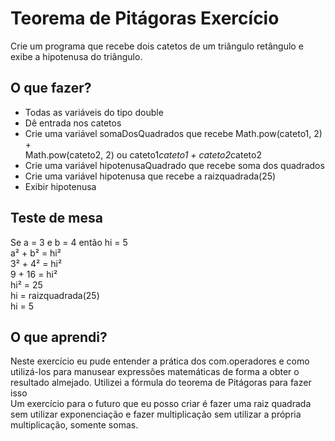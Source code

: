 # Teorema de Pitágoras Exercício

Crie um programa que recebe dois catetos de um triângulo retângulo e exibe a hipotenusa do triângulo.

## O que fazer?
* Todas as variáveis do tipo double                                                
* Dê entrada nos catetos                                                         
* Crie uma variável somaDosQuadrados que recebe Math.pow(cateto1, 2) +           
Math.pow(cateto2, 2) ou cateto1*cateto1 + cateto2*cateto2                        
* Crie uma variável hipotenusaQuadrado que recebe soma dos quadrados             
* Crie uma variável hipotenusa que recebe a raizquadrada(25)                     
* Exibir hipotenusa                                                      

## Teste de mesa                      

Se a = 3 e b = 4 então hi = 5                 
a² + b² = hi²                         
3² + 4² = hi²                         
9 + 16 = hi²                          
hi² = 25                              
hi = raizquadrada(25)                 
hi = 5                                

## O que aprendi?
         
Neste exercício eu pude entender a prática dos com.operadores e como utilizá-los para manusear expressões matemáticas de forma a obter o resultado almejado. Utilizei a fórmula do teorema de Pitágoras para fazer isso              
Um exercício para o futuro que eu posso criar é fazer uma raiz quadrada sem utilizar exponenciação e fazer multiplicação sem utilizar a própria multiplicação, somente somas.                                                    